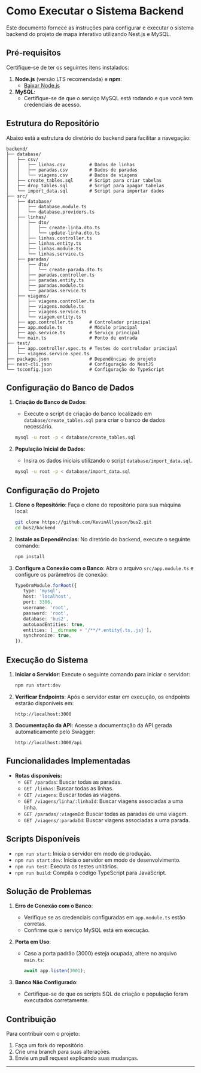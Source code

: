 # Como Executar o Sistema Backend

Este documento fornece as instruções para configurar e executar o sistema backend do projeto de mapa interativo utilizando Nest.js e MySQL.

## Pré-requisitos
Certifique-se de ter os seguintes itens instalados:

1. **Node.js** (versão LTS recomendada) e **npm**:
   - [Baixar Node.js](https://nodejs.org/)
2. **MySQL**:
   - Certifique-se de que o serviço MySQL está rodando e que você tem credenciais de acesso.

## Estrutura do Repositório
Abaixo está a estrutura do diretório do backend para facilitar a navegação:

```
backend/
├── database/
│   ├── csv/
│   │   ├── linhas.csv         # Dados de linhas
│   │   ├── paradas.csv        # Dados de paradas
│   │   └── viagens.csv        # Dados de viagens
│   ├── create_tables.sql      # Script para criar tabelas
│   ├── drop_tables.sql        # Script para apagar tabelas
│   └── import_data.sql        # Script para importar dados
├── src/
│   ├── database/
│   │   ├── database.module.ts
│   │   └── database.providers.ts
│   ├── linhas/
│   │   ├── dto/
│   │   │   ├── create-linha.dto.ts
│   │   │   └── update-linha.dto.ts
│   │   ├── linhas.controller.ts
│   │   ├── linhas.entity.ts
│   │   ├── linhas.module.ts
│   │   └── linhas.service.ts
│   ├── paradas/
│   │   ├── dto/
│   │   │   └── create-parada.dto.ts
│   │   ├── paradas.controller.ts
│   │   ├── paradas.entity.ts
│   │   ├── paradas.module.ts
│   │   └── paradas.service.ts
│   ├── viagens/
│   │   ├── viagens.controller.ts
│   │   ├── viagens.module.ts
│   │   ├── viagens.service.ts
│   │   └── viagem.entity.ts
│   ├── app.controller.ts      # Controlador principal
│   ├── app.module.ts          # Módulo principal
│   ├── app.service.ts         # Serviço principal
│   └── main.ts                # Ponto de entrada
├── test/
│   ├── app.controller.spec.ts # Testes do controlador principal
│   └── viagens.service.spec.ts
├── package.json               # Dependências do projeto
├── nest-cli.json              # Configuração do NestJS
└── tsconfig.json              # Configuração do TypeScript
```

## Configuração do Banco de Dados

1. **Criação do Banco de Dados**:
   - Execute o script de criação do banco localizado em `database/create_tables.sql` para criar o banco de dados necessário.
   ```bash
   mysql -u root -p < database/create_tables.sql
   ```

2. **População Inicial de Dados**:
   - Insira os dados iniciais utilizando o script `database/import_data.sql`.
   ```bash
   mysql -u root -p < database/import_data.sql
   ```

## Configuração do Projeto

1. **Clone o Repositório**:
   Faça o clone do repositório para sua máquina local:
   ```bash
   git clone https://github.com/KevinAllysson/bus2.git
   cd bus2/backend
   ```

2. **Instale as Dependências**:
   No diretório do backend, execute o seguinte comando:
   ```bash
   npm install
   ```

3. **Configure a Conexão com o Banco**:
   Abra o arquivo `src/app.module.ts` e configure os parâmetros de conexão:
   ```typescript
   TypeOrmModule.forRoot({
      type: 'mysql',
      host: 'localhost',
      port: 3306,
      username: 'root',
      password: 'root',
      database: 'bus2',
      autoLoadEntities: true,
      entities: [__dirname + '/**/*.entity{.ts,.js}'],
      synchronize: true,
   }),
   ```

## Execução do Sistema

1. **Iniciar o Servidor**:
   Execute o seguinte comando para iniciar o servidor:
   ```bash
   npm run start:dev
   ```

2. **Verificar Endpoints**:
   Após o servidor estar em execução, os endpoints estarão disponíveis em:
   ```
   http://localhost:3000
   ```

3. **Documentação da API**:
   Acesse a documentação da API gerada automaticamente pelo Swagger:
   ```
   http://localhost:3000/api
   ```

## Funcionalidades Implementadas

- **Rotas disponíveis:**
  - `GET /paradas`: Buscar todas as paradas.
  - `GET /linhas`: Buscar todas as linhas.
  - `GET /viagens`: Buscar todas as viagens.
  - `GET /viagens/linha/:linhaId`: Buscar viagens associadas a uma linha.
  - `GET /paradas/:viagemId`: Buscar todas as paradas de uma viagem.
  - `GET /viagens/:paradaId`: Buscar viagens associadas a uma parada.

## Scripts Disponíveis

- `npm run start`: Inicia o servidor em modo de produção.
- `npm run start:dev`: Inicia o servidor em modo de desenvolvimento.
- `npm run test`: Executa os testes unitários.
- `npm run build`: Compila o código TypeScript para JavaScript.

## Solução de Problemas

1. **Erro de Conexão com o Banco**:
   - Verifique se as credenciais configuradas em `app.module.ts` estão corretas.
   - Confirme que o serviço MySQL está em execução.

2. **Porta em Uso**:
   - Caso a porta padrão (3000) esteja ocupada, altere no arquivo `main.ts`:
     ```typescript
     await app.listen(3001);
     ```

3. **Banco Não Configurado**:
   - Certifique-se de que os scripts SQL de criação e população foram executados corretamente.

## Contribuição
Para contribuir com o projeto:
1. Faça um fork do repositório.
2. Crie uma branch para suas alterações.
3. Envie um pull request explicando suas mudanças.

---